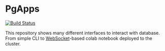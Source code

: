 # PgApps

[![Build Status](https://travis-ci.org/lionell/pgapps.svg?branch=master)](https://travis-ci.org/lionell/pgapps)

This repository shows many different interfaces to interact with database. From simple CLI to [WebSocket]-based colab notebook deployed to the cluster.

[WebSocket]: https://en.wikipedia.org/wiki/WebSocket
